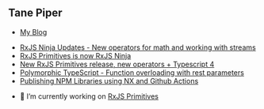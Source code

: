 ## Tane Piper

- [My Blog](https://tane.dev/)

<!-- BLOG-POST-LIST:START -->
- [RxJS Ninja Updates - New operators for math and working with streams](https://tane.dev/2021/01/rxjs-ninja-updates-new-operators-for-math-and-working-with-streams/)
- [RxJS Primitives is now RxJS Ninja](https://tane.dev/2020/11/rxjs-primitives-is-now-rxjs-ninja/)
- [New RxJS Primitives release, new operators + Typescript 4](https://tane.dev/2020/11/new-rxjs-primitives-release-new-operators-typescript-4/)
- [Polymorphic TypeScript - Function overloading with rest parameters](https://tane.dev/2020/05/polymorphic-typescript-function-overloading-with-rest-parameters/)
- [Publishing NPM Libraries using NX and Github Actions](https://tane.dev/2020/05/publishing-npm-libraries-using-nx-and-github-actions/)
<!-- BLOG-POST-LIST:END -->

- 🔭 I’m currently working on [RxJS Primitives](https://rxjs.ninja)

<!--
**tanepiper/tanepiper** is a ✨ _special_ ✨ repository because its `README.md` (this file) appears on your GitHub profile.

Here are some ideas to get you started:

- 🔭 I’m currently working on ...
- 🌱 I’m currently learning ...
- 👯 I’m looking to collaborate on ...
- 🤔 I’m looking for help with ...
- 💬 Ask me about ...
- 📫 How to reach me: ...
- 😄 Pronouns: ...
- ⚡ Fun fact: ...
-->
